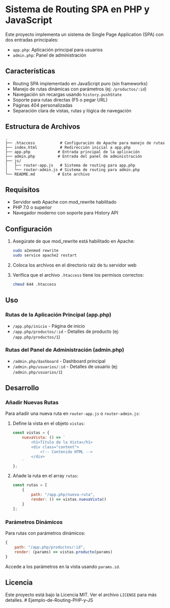 # Sistema de Routing SPA en PHP y JavaScript

Este proyecto implementa un sistema de Single Page Application (SPA) con dos entradas principales:
- `app.php`: Aplicación principal para usuarios
- `admin.php`: Panel de administración

## Características

- Routing SPA implementado en JavaScript puro (sin frameworks)
- Manejo de rutas dinámicas con parámetros (ej: `/productos/:id`)
- Navegación sin recargas usando `history.pushState`
- Soporte para rutas directas (F5 o pegar URL)
- Páginas 404 personalizadas
- Separación clara de vistas, rutas y lógica de navegación

## Estructura de Archivos

```
.
├── .htaccess           # Configuración de Apache para manejo de rutas
├── index.html          # Redirección inicial a app.php
├── app.php            # Entrada principal de la aplicación
├── admin.php          # Entrada del panel de administración
├── js/
│   ├── router-app.js   # Sistema de routing para app.php
│   └── router-admin.js # Sistema de routing para admin.php
└── README.md          # Este archivo
```

## Requisitos

- Servidor web Apache con mod_rewrite habilitado
- PHP 7.0 o superior
- Navegador moderno con soporte para History API

## Configuración

1. Asegúrate de que mod_rewrite está habilitado en Apache:
   ```bash
   sudo a2enmod rewrite
   sudo service apache2 restart
   ```

2. Coloca los archivos en el directorio raíz de tu servidor web

3. Verifica que el archivo `.htaccess` tiene los permisos correctos:
   ```bash
   chmod 644 .htaccess
   ```

## Uso

### Rutas de la Aplicación Principal (app.php)

- `/app.php/inicio` - Página de inicio
- `/app.php/productos/:id` - Detalles de producto (ej: `/app.php/productos/1`)

### Rutas del Panel de Administración (admin.php)

- `/admin.php/dashboard` - Dashboard principal
- `/admin.php/usuarios/:id` - Detalles de usuario (ej: `/admin.php/usuarios/1`)

## Desarrollo

### Añadir Nuevas Rutas

Para añadir una nueva ruta en `router-app.js` o `router-admin.js`:

1. Define la vista en el objeto `vistas`:
   ```javascript
   const vistas = {
       nuevaVista: () => `
           <h1>Título de la Vista</h1>
           <div class="content">
               <!-- Contenido HTML -->
           </div>
       `
   };
   ```

2. Añade la ruta en el array `rutas`:
   ```javascript
   const rutas = [
       {
           path: "/app.php/nueva-ruta",
           render: () => vistas.nuevaVista()
       }
   ];
   ```

### Parámetros Dinámicos

Para rutas con parámetros dinámicos:
```javascript
{
    path: "/app.php/productos/:id",
    render: (params) => vistas.producto(params)
}
```

Accede a los parámetros en la vista usando `params.id`.

## Licencia

Este proyecto está bajo la Licencia MIT. Ver el archivo `LICENSE` para más detalles. #   E j e m p l o - d e - R o u t i n g - P H P - y - J S  
 